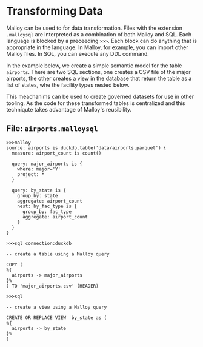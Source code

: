 # Transforming Data

Malloy can be used to for data transformation.  Files with the extension `.malloysql` are interpreted as a combination of both Malloy and SQL.  Each language is blocked by a preceeding `>>>`.  Each block can do anything that is appropriate in the language.  In Malloy, for example, you can import other Malloy files.  In SQL, you can execute any DDL command.

In the example below, we create a simple semantic model for the table `airports`.  There are two SQL sections, one creates a CSV file of the major airports, the other creates a view in the database that return the table as a list of states, whe the facility types nested below.

This meachanims can be used to create governed datasets for use in other tooling.  As the code for these transformed tables is centralized and this techniqute takes advantage of Malloy's reusibility.


## File: `airports.malloysql`
```malloysql
>>>malloy
source: airports is duckdb.table('data/airports.parquet') {
  measure: airport_count is count()

  query: major_airports is {
    where: major='Y'
    project: *
  }

  query: by_state is {
    group_by: state
    aggregate: airport_count
    nest: by_fac_type is {
      group_by: fac_type
      aggregate: airport_count
    }
  }
}

>>>sql connection:duckdb

-- create a table using a Malloy query

COPY (
%{
  airports -> major_airports
}%
) TO 'major_airports.csv' (HEADER) 

>>>sql

-- create a view using a Malloy query

CREATE OR REPLACE VIEW  by_state as (
%{
  airports -> by_state
}%
) 
```